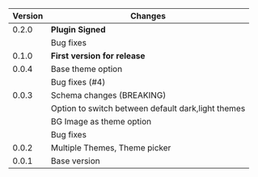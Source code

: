 | Version | Changes                                                    |
| --------|------------------------------------------------------------|
| 0.2.0   | **Plugin Signed**                                          |
|         | Bug fixes                                                  |
| 0.1.0   | **First version for release**                              |
| 0.0.4   | Base theme option                                          |
|         | Bug fixes (#4)                                             |
| 0.0.3   | Schema changes  (BREAKING)                                 |
|         | Option to switch between default dark,light themes         | 
|         | BG Image as theme option                                   |
|         | Bug fixes                                                  |
| 0.0.2   | Multiple Themes, Theme picker                              |
| 0.0.1   | Base version                                               |